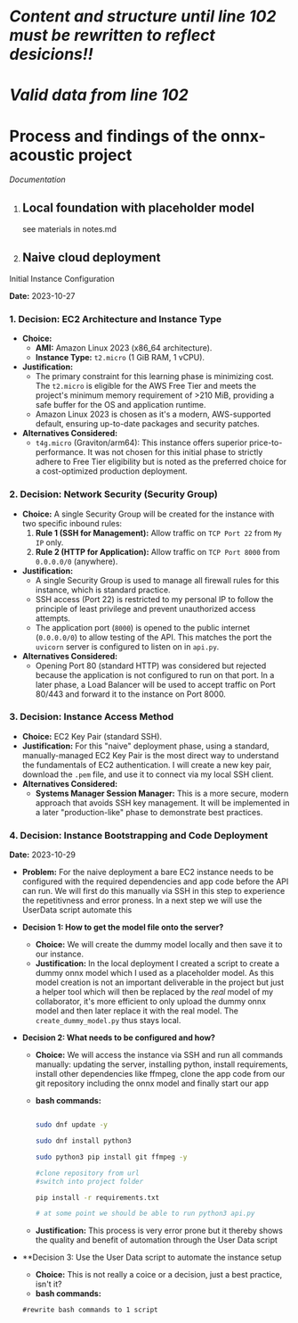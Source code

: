 # ***Content and structure until line 102 must be rewritten to reflect desicions!!***
# ***Valid data from line 102***

# Process and findings of the onnx-acoustic project
*Documentation*

1. ## Local foundation with placeholder model

   see materials in notes.md

2. ## Naive cloud deployment

Initial Instance Configuration

**Date:** 2023-10-27

### 1. Decision: EC2 Architecture and Instance Type

*   **Choice:**
    *   **AMI:** Amazon Linux 2023 (x86_64 architecture).
    *   **Instance Type:** `t2.micro` (1 GiB RAM, 1 vCPU).
*   **Justification:**
    *   The primary constraint for this learning phase is minimizing cost. The `t2.micro` is eligible for the AWS Free Tier and meets the project's minimum memory requirement of >210 MiB, providing a safe buffer for the OS and application runtime.
    *   Amazon Linux 2023 is chosen as it's a modern, AWS-supported default, ensuring up-to-date packages and security patches.
*   **Alternatives Considered:**
    *   `t4g.micro` (Graviton/arm64): This instance offers superior price-to-performance. It was not chosen for this initial phase to strictly adhere to Free Tier eligibility but is noted as the preferred choice for a cost-optimized production deployment.

### 2. Decision: Network Security (Security Group)

*   **Choice:** A single Security Group will be created for the instance with two specific inbound rules:
    1.  **Rule 1 (SSH for Management):** Allow traffic on `TCP Port 22` from `My IP` only.
    2.  **Rule 2 (HTTP for Application):** Allow traffic on `TCP Port 8000` from `0.0.0.0/0` (anywhere).
*   **Justification:**
    *   A single Security Group is used to manage all firewall rules for this instance, which is standard practice.
    *   SSH access (Port 22) is restricted to my personal IP to follow the principle of least privilege and prevent unauthorized access attempts.
    *   The application port (`8000`) is opened to the public internet (`0.0.0.0/0`) to allow testing of the API. This matches the port the `uvicorn` server is configured to listen on in `api.py`.
*   **Alternatives Considered:**
    *   Opening Port 80 (standard HTTP) was considered but rejected because the application is not configured to run on that port. In a later phase, a Load Balancer will be used to accept traffic on Port 80/443 and forward it to the instance on Port 8000.

### 3. Decision: Instance Access Method

*   **Choice:** EC2 Key Pair (standard SSH).
*   **Justification:** For this "naive" deployment phase, using a standard, manually-managed EC2 Key Pair is the most direct way to understand the fundamentals of EC2 authentication. I will create a new key pair, download the `.pem` file, and use it to connect via my local SSH client.
*   **Alternatives Considered:**
    *   **Systems Manager Session Manager:** This is a more secure, modern approach that avoids SSH key management. It will be implemented in a later "production-like" phase to demonstrate best practices.


### 4. Decision: Instance Bootstrapping and Code Deployment

**Date:** 2023-10-29

*   **Problem:** For the naive deployment a bare EC2 instance needs to be configured with the required dependencies and app code before the API can run. 
We will first do this manually via SSH in this step to experience the repetitivness and error proness. In a next step we will use the UserData script automate this

*   **Decision 1: How to get the model file onto the server?**
    *   **Choice:** We will create the dummy model locally and then save it to our instance.
    *   **Justification:** In the local deployment I created a script to create a dummy onnx model which I used as a placeholder model. As this model creation is not an important deliverable in the project but just a helper tool which will then be replaced by the *real* model of my collaborator, it's more efficient to only upload the dummy onnx model and then later replace it with the real model. The `create_dummy_model.py` thus stays local.

*   **Decision 2: What needs to be configured and how?**
    *   **Choice:** We will access the instance via SSH and run all commands manually: updating the server, installing python, install requirements, install other dependencies like ffmpeg, clone the app code from our git repository including the onnx model and finally start our app

    *   **bash commands:**
        ```bash

        sudo dnf update -y

        sudo dnf install python3

        sudo python3 pip install git ffmpeg -y

        #clone repository from url
        #switch into project folder
        
        pip install -r requirements.txt

        # at some point we should be able to run python3 api.py

        ```

    *   **Justification:** This process is very error prone but it thereby shows the quality and benefit of automation through the User Data script

*   **Decision 3: Use the User Data script to automate the instance setup   
    *   **Choice:** This is not really a coice or a decision, just a best practice, isn't it?
    *   **bash commands:**
    ```
    #rewrite bash commands to 1 script
    ```



